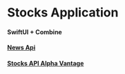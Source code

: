 # Stocks Application
#### SwiftUI + Combine
#### [News Api](https://newsapi.org)
#### [Stocks API Alpha Vantage](https://www.alphavantage.co)
